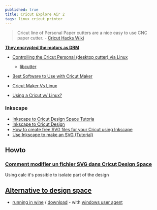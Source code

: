 ```yaml
---
published: true
title: Cricut Explore Air 2
tags: linux cricut printer
---
```

> Cricut line of Personal Paper cutters are a nice easy to use CNC paper cutter. - [Cricut Hacks Wiki](http://oscopetutorial.com/cricut/index.php?title=Second_Generation_Hardware)

[**They encrypted the motors as DRM**](https://www.reddit.com/r/cricut/comments/m76y9u/comment/ia9mmf6/?utm_source=share&utm_medium=web2x&context=3)

- [Controlling the Cricut Personal (desktop cutter) via Linux](https://www.summet.com/blog/2011/10/24/controlling-the-cricut-personal-desktop-cutter-via-linux/)
	- [libcutter](https://github.com/vangdfang/libcutter/)

- [Best Software to Use with Cricut Maker](https://linuxhint.com/best-software-cricut-maker/)
- [Cricut Maker Vs Linux](https://forums.linuxmint.com/viewtopic.php?t=329903)
- [Using a Cricut w/ Linux?](https://www.reddit.com/r/linuxquestions/comments/l81qc1/using_a_cricut_w_linux/)

### Inkscape
- [Inkscape to Cricut Design Space Tutoria](https://leapoffaithcrafting.com/inkscape-cricut-design-space-tutorial/)
- [Inkscape to Cricut Design ](http://catherineh.github.io/2021/01/04/inkscape-to-cricut-design)
- [How to create free SVG files for your Cricut using Inkscape](https://www.makesbymiss.com/post/how-to-create-free-svg-files-for-your-cricut-using-inkscape)
- [Use Inkscape to make an SVG (Tutorial) ](https://www.youtube.com/watch?v=3Dumvs5ys0M)

## Howto

### [Comment modifier un fichier SVG dans Cricut Design Space](https://nelidesign.com/fr/comment-modifier-fichier-svg-cricut-design-space/)

Using calc it's possible to isolate part of the design

## [Alternative to design space](https://www.creativebloq.com/buying-guides/best-software-for-cricut)

- [running in wine](https://appdb.winehq.org/objectManager.php?sClass=application&iId=20029) / [download](cricut.com/setup) - with [windows user agent](https://addons.mozilla.org/en-US/firefox/addon/user-agent-string-switcher/)
